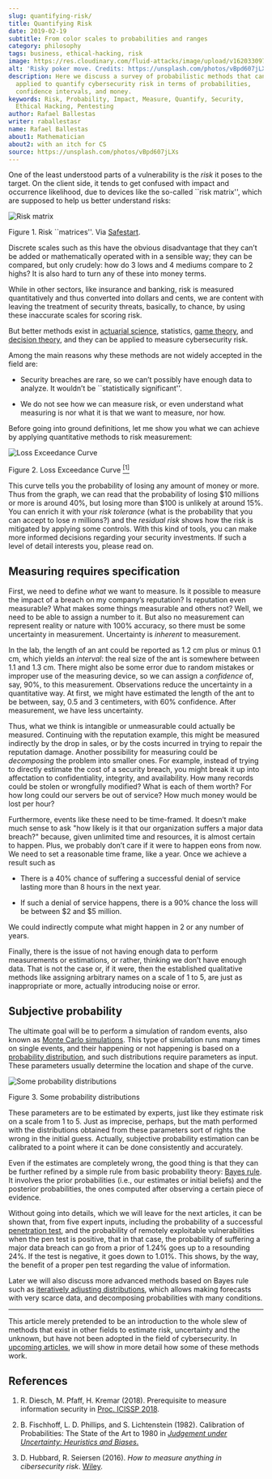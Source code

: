 ```yaml
---
slug: quantifying-risk/
title: Quantifying Risk
date: 2019-02-19
subtitle: From color scales to probabilities and ranges
category: philosophy
tags: business, ethical-hacking, risk
image: https://res.cloudinary.com/fluid-attacks/image/upload/v1620330977/blog/quantifying-risk/cover_hdxf8q.webp
alt: 'Risky poker move. Credits: https://unsplash.com/photos/vBpd607jLXs'
description: Here we discuss a survey of probabilistic methods that can be
  applied to quantify cybersecurity risk in terms of probabilities,
  confidence intervals, and money.
keywords: Risk, Probability, Impact, Measure, Quantify, Security,
  Ethical Hacking, Pentesting
author: Rafael Ballestas
writer: raballestasr
name: Rafael Ballestas
about1: Mathematician
about2: with an itch for CS
source: https://unsplash.com/photos/vBpd607jLXs
---
```


One of the least understood parts of a vulnerability is the *risk* it
poses to the target. On the client side, it tends to get confused with
impact and occurrence likelihood, due to devices like the so-called
\`\`risk matrix'', which are supposed to help us better understand
risks:

<div class="imgblock">

![Risk matrix](https://res.cloudinary.com/fluid-attacks/image/upload/v1620330976/blog/quantifying-risk/risk-matrix_c3ogti.webp)

<div class="title">

Figure 1. Risk ``matrices''. Via
[Safestart](https://safestart.com/news/think-about-risk-adds-third-dimension-risk-matrix/).

</div>

</div>

Discrete scales such as this have the obvious disadvantage that they
can’t be added or mathematically operated with in a sensible way; they
can be compared, but only crudely: how do 3 lows and 4 mediums compare
to 2 highs? It is also hard to turn any of these into money terms.

While in other sectors, like insurance and banking, risk is measured
quantitatively and thus converted into dollars and cents, we are content
with leaving the treatment of security threats, basically, to chance, by
using these inaccurate scales for scoring risk.

But better methods exist in [actuarial
science](https://en.wikipedia.org/wiki/Actuarial_science), statistics,
[game theory](https://en.wikipedia.org/wiki/Game_theory), and [decision
theory](https://en.wikipedia.org/wiki/Decision_theory), and they can be
applied to measure cybersecurity risk.

Among the main reasons why these methods are not widely accepted in the
field are:

- Security breaches are rare, so we can’t possibly have enough data to
  analyze. It wouldn’t be \`\`statistically significant''.

- We do not see how we can measure risk, or even understand what
  measuring is nor what it is that we want to measure, nor how.

Before going into ground definitions, let me show you what we can
achieve by applying quantitative methods to risk measurement:

<div class="imgblock">

![Loss Exceedance Curve](https://res.cloudinary.com/fluid-attacks/image/upload/v1620330976/blog/quantifying-risk/loss-exceedance-curve_tkgztp.webp)

<div class="title">

Figure 2. Loss Exceedance Curve [<sup>\[1\]</sup>](#r1)

</div>

</div>

This curve tells you the probability of losing any amount of money or
more. Thus from the graph, we can read that the probability of losing
$10 millions or more is around 40%, but losing more than $100 is
unlikely at around 15%. You can enrich it with your *risk tolerance*
(what is the probability that you can accept to lose *n* millions?) and
the *residual risk* shows how the risk is mitigated by applying some
controls. With this kind of tools, you can make more informed decisions
regarding your security investments. If such a level of detail interests
you, please read on.

## Measuring requires specification

First, we need to define *what* we want to measure. Is it possible to
measure the impact of a breach on my company’s reputation? Is reputation
even measurable? What makes some things measurable and others not? Well,
we need to be able to assign a number to it. But also no measurement can
represent reality or nature with 100% accuracy, so there must be some
uncertainty in measurement. Uncertainty is *inherent* to measurement.

In the lab, the length of an ant could be reported as 1.2 cm plus or
minus 0.1 cm, which yields an *interval*: the real size of the ant is
somewhere between 1.1 and 1.3 cm. There might also be some error due to
random mistakes or improper use of the measuring device, so we can
assign a *confidence* of, say, 90%, to this measurement. Observations
reduce the uncertainty in a quantitative way. At first, we might have
estimated the length of the ant to be between, say, 0.5 and 3
centimeters, with 60% confidence. After measurement, we have less
uncertainty.

Thus, what we think is intangible or unmeasurable could actually be
measured. Continuing with the reputation example, this might be measured
indirectly by the drop in sales, or by the costs incurred in trying to
repair the reputation damage. Another possibility for measuring could be
*decomposing* the problem into smaller ones. For example, instead of
trying to directly estimate the cost of a security breach, you might
break it up into affectation to confidentiality, integrity, and
availability. How many records could be stolen or wrongfully modified?
What is each of them worth? For how long could our servers be out of
service? How much money would be lost per hour?

Furthermore, events like these need to be time-framed. It doesn’t make
much sense to ask "how likely is it that our organization suffers a
major data breach?" because, given unlimited time and resources, it is
almost certain to happen. Plus, we probably don’t care if it were to
happen eons from now. We need to set a reasonable time frame, like a
year. Once we achieve a result such as

- There is a 40% chance of suffering a successful denial of service
  lasting more than 8 hours in the next year.

- If such a denial of service happens, there is a 90% chance the loss
  will be between $2 and $5 million.

We could indirectly compute what might happen in 2 or any number of
years.

Finally, there is the issue of not having enough data to perform
measurements or estimations, or rather, thinking we don’t have enough
data. That is not the case or, if it were, then the established
qualitative methods like assigning arbitrary names on a scale of 1 to 5,
are just as inappropriate or more, actually introducing noise or error.

## Subjective probability

The ultimate goal will be to perform a simulation of random events, also
known as [Monte Carlo simulations](../monetizing-vulnerabilities/). This
type of simulation runs many times on single events, and their happening
or not happening is based on a [probability
distribution](https://www.investopedia.com/terms/p/probabilitydistribution.asp),
and such distributions require parameters as input. These parameters
usually determine the location and shape of the curve.

<div class="imgblock">

![Some probability distributions](https://res.cloudinary.com/fluid-attacks/image/upload/v1620330976/blog/quantifying-risk/distributions_woaztd.webp)

<div class="title">

Figure 3. Some probability distributions

</div>

</div>

These parameters are to be estimated by experts, just like they estimate
risk on a scale from 1 to 5. Just as imprecise, perhaps, but the math
performed with the distributions obtained from these parameters sort of
rights the wrong in the initial guess. Actually, subjective probability
estimation can be calibrated to a point where it can be done
consistently and accurately.

Even if the estimates are completely wrong, the good thing is that they
can be further refined by a simple rule from basic probability theory:
[Bayes rule](../updating-belief/). It involves the prior probabilities
(i.e., our estimates or initial beliefs) and the posterior
probabilities, the ones computed after observing a certain piece of
evidence.

Without going into details, which we will leave for the next articles,
it can be shown that, from five expert inputs, including the probability
of a successful [penetration test](../importance-pentesting/), and the
probability of remotely exploitable vulnerabilities when the pen test is
positive, that in that case, the probability of suffering a major data
breach can go from a prior of 1.24% goes up to a resounding 24%. If the
test is negative, it goes down to 1.01%. This shows, by the way, the
benefit of a proper pen test regarding the value of information.

Later we will also discuss more advanced methods based on Bayes rule
such as [iteratively adjusting distributions](../hit-miss/), which
allows making forecasts with very scarce data, and decomposing
probabilities with many conditions.

---
This article merely pretended to be an introduction to the whole slew of
methods that exist in other fields to estimate risk, uncertainty and the
unknown, but have not been adopted in the field of cybersecurity. In
[upcoming articles](../tags/risk), we will show in more detail how some
of these methods work.

## References

1. R. Diesch, M. Pfaff, H. Kremar (2018). Prerequisite to measure
    information security in [Proc.
    ICISSP 2018](https://www.scitepress.org/papers/2018/65456/65456.pdf).

2. B. Fischhoff, L. D. Phillips, and S. Lichtenstein (1982).
    Calibration of Probabilities: The State of the Art to 1980 in
    [*Judgement under Uncertainty: Heuristics and
    Biases*.](https://link.springer.com/chapter/10.1007/978-94-010-1276-8_19)

3. D. Hubbard, R. Seiersen (2016). *How to measure anything in
    cibersecurity risk*. [Wiley](https://www.howtomeasureanything.com/).
